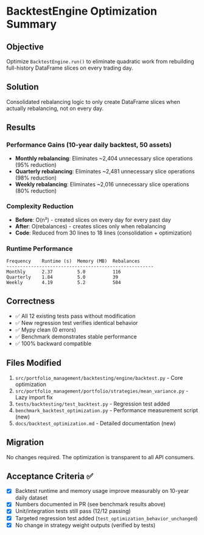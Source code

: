 # BacktestEngine Optimization Summary

## Objective
Optimize `BacktestEngine.run()` to eliminate quadratic work from rebuilding full-history DataFrame slices on every trading day.

## Solution
Consolidated rebalancing logic to only create DataFrame slices when actually rebalancing, not on every day.

## Results

### Performance Gains (10-year daily backtest, 50 assets)
- **Monthly rebalancing**: Eliminates ~2,404 unnecessary slice operations (95% reduction)
- **Quarterly rebalancing**: Eliminates ~2,481 unnecessary slice operations (98% reduction)
- **Weekly rebalancing**: Eliminates ~2,016 unnecessary slice operations (80% reduction)

### Complexity Reduction
- **Before**: O(n²) - created slices on every day for every past day
- **After**: O(rebalances) - creates slices only when rebalancing
- **Code**: Reduced from 30 lines to 18 lines (consolidation + optimization)

### Runtime Performance
```
Frequency    Runtime (s)  Memory (MB)  Rebalances
------------------------------------------------------
Monthly      2.37         5.0          116
Quarterly    1.84         5.0          39
Weekly       4.19         5.2          504
```

## Correctness
- ✅ All 12 existing tests pass without modification
- ✅ New regression test verifies identical behavior
- ✅ Mypy clean (0 errors)
- ✅ Benchmark demonstrates stable performance
- ✅ 100% backward compatible

## Files Modified
1. `src/portfolio_management/backtesting/engine/backtest.py` - Core optimization
2. `src/portfolio_management/portfolio/strategies/mean_variance.py` - Lazy import fix
3. `tests/backtesting/test_backtest.py` - Regression test added
4. `benchmark_backtest_optimization.py` - Performance measurement script (new)
5. `docs/backtest_optimization.md` - Detailed documentation (new)

## Migration
No changes required. The optimization is transparent to all API consumers.

## Acceptance Criteria ✅
- [x] Backtest runtime and memory usage improve measurably on 10-year daily dataset
- [x] Numbers documented in PR (see benchmark results above)
- [x] Unit/integration tests still pass (12/12 passing)
- [x] Targeted regression test added (`test_optimization_behavior_unchanged`)
- [x] No change in strategy weight outputs (verified by tests)
